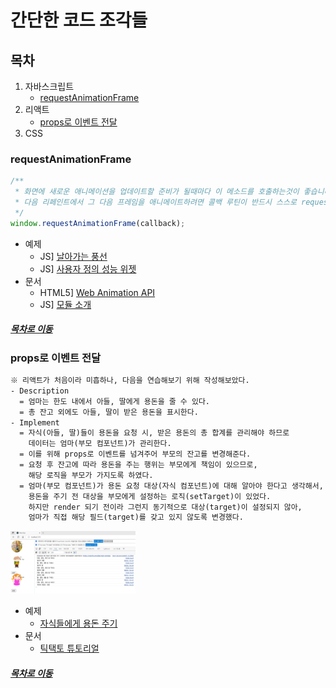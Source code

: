 간단한 코드 조각들
=====
## 목차
1. 자바스크립트
    * [requestAnimationFrame](#requestAnimationFrame)
2. 리액트
    * [props로 이벤트 전달](#props로-이벤트-전달)
3. CSS

### requestAnimationFrame
```javascript
/**
 * 화면에 새로운 애니메이션을 업데이트할 준비가 될때마다 이 메소드를 호출하는것이 좋습니다.
 * 다음 리페인트에서 그 다음 프레임을 애니메이트하려면 콜백 루틴이 반드시 스스로 requestAnimationFrame()을 호출해야합니다.
 */
window.requestAnimationFrame(callback);
```

* 예제
    * JS] [날아가는 풍선](animation/ex1/requestAnimationFrame.html)
    * JS] [사용자 정의 성능 위젯](animation/fps/performanceMonitoringWidget.html)
* 문서
    * HTML5] [Web Animation API](https://sculove.github.io/slides/webAnimation/#/)
    * JS] [모듈 소개](https://ko.javascript.info/modules-intro)

##### [목차로 이동](#목차)

### props로 이벤트 전달
```txt
※ 리액트가 처음이라 미흡하나, 다음을 연습해보기 위해 작성해보았다.
- Description
  = 엄마는 한도 내에서 아들, 딸에게 용돈을 줄 수 있다.
  = 총 잔고 외에도 아들, 딸이 받은 용돈을 표시한다.
- Implement
  = 자식(아들, 딸)들이 용돈을 요청 시, 받은 용돈의 총 합계를 관리해야 하므로 
    데이터는 엄마(부모 컴포넌트)가 관리한다.
  = 이를 위해 props로 이벤트를 넘겨주어 부모의 잔고를 변경해준다.
  = 요청 후 잔고에 따라 용돈을 주는 행위는 부모에게 책임이 있으므로,
    해당 로직을 부모가 가지도록 하였다.
  = 엄마(부모 컴포넌트)가 용돈 요청 대상(자식 컴포넌트)에 대해 알아야 한다고 생각해서,
    용돈을 주기 전 대상을 부모에게 설정하는 로직(setTarget)이 있었다.
    하지만 render 되기 전이라 그런지 동기적으로 대상(target)이 설정되지 않아,
    엄마가 직접 해당 필드(target)를 갖고 있지 않도록 변경했다.
```

<img src="./pettycash/public/img/description.png" width="200" height="100">

* 예제
  * [자식들에게 용돈 주기](pettycash/src/index.js)
* 문서
  * [틱택토 튜토리얼](https://react.dev/learn/tutorial-tic-tac-toe#lifting-state-up)

##### [목차로 이동](#목차)